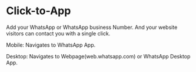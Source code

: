 # Click-to-App

Add your WhatsApp or WhatsApp business Number. And your website visitors can contact you with a single click.

Mobile: Navigates to WhatsApp App.

Desktop: Navigates to Webpage(web.whatsapp.com) or WhatsApp Desktop App.
